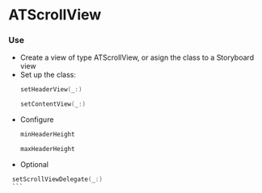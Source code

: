 # ATScrollView

### Use

  - Create a view of type ATScrollView, or asign the class to a Storyboard view
  - Set up the class:
    ```swift 
    setHeaderView(_:) 
    ```
    ```swift 
    setContentView(_:) 
    ```
  - Configure
    ```swift 
    minHeaderHeight 
    ```
    ```swift 
    maxHeaderHeight
    ```
   - Optional
   ```swift 
    setScrollViewDelegate(_:)
    ```
